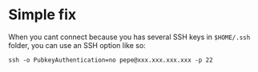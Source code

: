 # Simple fix

When you cant connect because you has several SSH keys in `$HOME/.ssh` folder, you can use an SSH option like so:

```
ssh -o PubkeyAuthentication=no pepe@xxx.xxx.xxx.xxx -p 22
```
